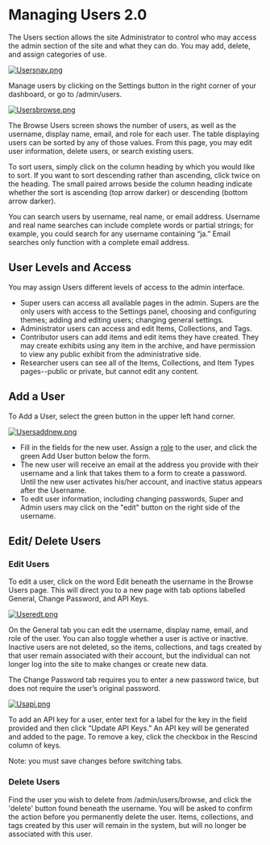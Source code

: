 
Managing Users 2.0
==================

The Users section allows the site Administrator to control who may
access the admin section of the site and what they can do. You may add,
delete, and assign categories of use.

[![Usersnav.png](https://omeka.org/c/images/e/e8/Usersnav.png)](https://omeka.org/codex/File:Usersnav.png)
</div>

Manage users by clicking on the Settings button in the right corner of
your dashboard, or go to /admin/users.

[![Usersbrowse.png](https://omeka.org/c/images/c/cc/Usersbrowse.png)](https://omeka.org/codex/File:Usersbrowse.png)


The Browse Users screen shows the number of users, as well as the
username, display name, email, and role for each user. The table
displaying users can be sorted by any of those values. From this page,
you may edit user information, delete users, or search existing users.

To sort users, simply click on the column heading by which you would
like to sort. If you want to sort descending rather than ascending,
click twice on the heading. The small paired arrows beside the column
heading indicate whether the sort is ascending (top arrow darker) or
descending (bottom arrow darker).

You can search users by username, real name, or email address. Username
and real name searches can include complete words or partial strings;
for example, you could search for any username containing “ja.” Email
searches only function with a complete email address.

User Levels and Access
-------------------------------------------------------------------------------------

You may assign Users different levels of access to the admin interface.

-   Super users can access all available pages in the admin. Supers are
    the only users with access to the Settings panel, choosing and
    configuring themes; adding and editing users; changing
    general settings.
-   Administrator users can access and edit Items, Collections,
    and Tags.
-   Contributor users can add items and edit items they have created.
    They may create exhibits using any item in the archive, and have
    permission to view any public exhibit from the administrative side.
-   Researcher users can see all of the Items, Collections, and Item
    Types pages--public or private, but cannot edit any content.

Add a User
-------------------------------------------------------------

To Add a User, select the green button in the upper left hand corner.


[![Usersaddnew.png](https://omeka.org/c/images/f/f8/Usersaddnew.png)](https://omeka.org/codex/File:Usersaddnew.png)


-   Fill in the fields for the new user. Assign a
    [role](https://omeka.org/codex/User_Roles "User Roles") to the user,
    and click the green Add User button below the form.
-   The new user will receive an email at the address you provide with
    their username and a link that takes them to a form to create
    a password. Until the new user activates his/her account, and
    inactive status appears after the Username.
-   To edit user information, including changing passwords, Super and
    Admin users may click on the "edit" button on the right side of
    the username.

Edit/ Delete Users
------------------------------------------------------------------------------

### Edit Users

To edit a user, click on the word Edit beneath the username in the
Browse Users page. This will direct you to a new page with tab options
labelled General, Change Password, and API Keys.

[![Useredt.png](https://omeka.org/c/images/1/18/Useredt.png)](https://omeka.org/codex/File:Useredt.png)

On the General tab you can edit the username, display name, email, and
role of the user. You can also toggle whether a user is active or
inactive. Inactive users are not deleted, so the items, collections, and
tags created by that user remain associated with their account, but the
individual can not longer log into the site to make changes or create
new data.

The Change Password tab requires you to enter a new password twice, but
does not require the user’s original password.

[![Usapi.png](https://omeka.org/c/images/b/bd/Usapi.png)](https://omeka.org/codex/File:Usapi.png)

To add an API key for a user, enter text for a label for the key in the
field provided and then click “Update API Keys.” An API key will be
generated and added to the page. To remove a key, click the checkbox in
the Rescind column of keys.

Note: you must save changes before switching tabs.

### Delete Users

Find the user you wish to delete from /admin/users/browse, and click the
'delete' button found beneath the username. You will be asked to confirm
the action before you permanently delete the user. Items, collections,
and tags created by this user will remain in the system, but will no
longer be associated with this user.
